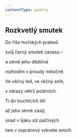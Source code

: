 ```yaml
---
contentType: poetry
---
```


<section>

# Rozkvetlý smutek

Do říše mořských pralesů 

svůj černý smutek zanesu – 

a sémě jeho dědičné 

rozhodím v proudy měsíčné. 

Ve věčný led, ve věčný sníh, 

v nárazy větrů polárních. 

Ti do truchlících lilií 

až jeho sémě zasijí, 

snad v lijáku slz palčivých 

tam v sopránový vzkvete smích.

</section>
